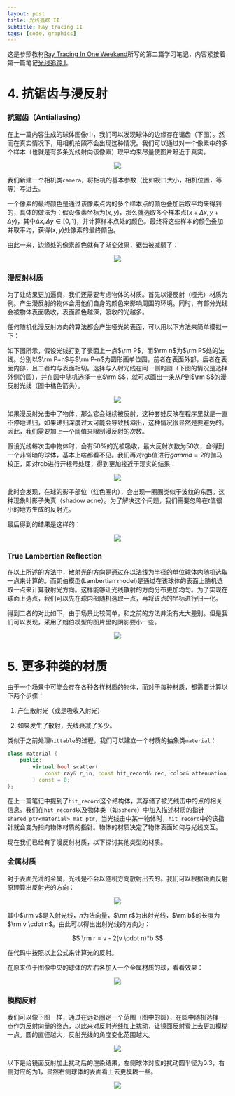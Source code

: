 ```yaml
---
layout: post
title: 光线追踪 II
subtitle: Ray tracing II
tags: [code, graphics]
---
```


<head>
    <script src="https://cdn.mathjax.org/mathjax/latest/MathJax.js?config=TeX-AMS-MML_HTMLorMML" type="text/javascript"></script>
    <script type="text/x-mathjax-config">
        MathJax.Hub.Config({
            tex2jax: {
            skipTags: ['script', 'noscript', 'style', 'textarea', 'pre'],
            inlineMath: [['$','$']]
            }
        });
    </script>
</head>


这是参照教材[Ray Tracing In One Weekend](https://raytracing.github.io/books/RayTracingInOneWeekend.html#overview)所写的第二篇学习笔记，内容紧接着第一篇笔记[光线追踪 I](https://jyyyjyyyj.github.io/2022-05-07-ray_tracing1/)。

# 4. 抗锯齿与漫反射

### 抗锯齿（Antialiasing）

在上一篇内容生成的球体图像中，我们可以发现球体的边缘存在锯齿（下图）。然而在真实情况下，用相机拍照不会出现这种情况。我们可以通过对一个像素中的多个样本（也就是有多条光线射向该像素）取平均来尽量使图片趋近于真实。

<div align=center>
    <img src="../assets/2022-05-07/blue_gradient2.png"/>
</div>

我们新建一个相机类`camera`，将相机的基本参数（比如视口大小，相机位置，等等）写进去。

一个像素的最终颜色是通过该像素点内的多个样本点的颜色叠加后取平均来得到的，具体的做法为：假设像素坐标为$(x,y)$，那么就选取多个样本点$(x+\Delta x, y+\Delta y)$，其中$\Delta x,\Delta y \in [0,1)$，并计算样本点处的颜色。最终将这些样本的颜色叠加并取平均，获得$(x,y)$处像素的最终颜色。

由此一来，边缘处的像素颜色就有了渐变效果，锯齿被减弱了：

<div align=center>
    <img src="../assets/2022-05-07/blue_gradient3.png"/>
</div>

### 漫反射材质

为了让结果更加逼真，我们还需要考虑物体的材质。首先以漫反射（哑光）材质为例。产生漫反射的物体会用他们自身的颜色来影响周围的环境。同时，有部分光线会被物体表面吸收，表面颜色越深，吸收的光越多。

任何随机化漫反射方向的算法都会产生哑光的表面，可以用以下方法来简单模拟一下：

如下图所示，假设光线打到了表面上一点$\rm P$，而$\rm n$为$\rm P$处的法线。分别以$\rm P+n$与$\rm P-n$为圆形画单位圆，前者在表面外部，后者在表面内部，且二者均与表面相切。选择与入射光线在同一侧的圆（下图的情况是选择外侧的圆），并在圆中随机选择一点$\rm S$，就可以画出一条从$P$到$\rm S$的漫反射光线（图中橘色箭头）。

<div align=center>
    <img src="../assets/2022-05-07/diffuse1.png"/>
</div>

如果漫反射光击中了物体，那么它会继续被反射，这种套娃反映在程序里就是一直不停地递归，如果递归深度过大可能会导致栈溢出，这种情况很显然是要避免的。因此，我们需要加上一个阈值来限制漫反射的次数。

假设光线每次击中物体时，会有50%的光被吸收，最大反射次数为50次，会得到一个非常暗的球体，基本上啥都看不见。我们再对rgb值进行$gamma = 2$的伽马校正，即对rgb进行开根号处理，得到更加接近于现实的结果：


<div align=center>
    <img src="../assets/2022-05-07/diffuse3.png"/>
</div>

此时会发现，在球的影子部位（红色圈内），会出现一圈圈类似于波纹的东西。这种现象叫影子失真（shadow acne）。为了解决这个问题，我们需要忽略在$t$值很小的地方生成的反射光。

最后得到的结果是这样的：

<div align=center>
    <img src="../assets/2022-05-07/diffuse4.png"/>
</div>

### True Lambertian Reflection

在以上所述的方法中，散射光的方向是通过在以法线为半径的单位球体内随机选取一点来计算的。而朗伯模型(Lambertian model)是通过在该球体的表面上随机选取一点来计算散射光方向。这样能够让光线散射的方向分布更加均匀。为了实现在球面上选点，我们可以先在球内部随机选取一点，再将该点的坐标进行归一化。

得到二者的对比如下，由于场景比较简单，和之前的方法并没有太大差别。但是我们可以发现，采用了朗伯模型的图片里的阴影要小一些。

<div align=center>
    <img src="../assets/2022-05-07/diffuse5.png"/>
</div>

# 5. 更多种类的材质

由于一个场景中可能会存在各种各样材质的物体，而对于每种材质，都需要计算以下两个步骤：

1. 产生散射光（或是吸收入射光）

2. 如果发生了散射，光线衰减了多少。

类似于之前处理`hittable`的过程，我们可以建立一个材质的抽象类`material`：

```c++
class material {
    public:
        virtual bool scatter(
            const ray& r_in, const hit_record& rec, color& attenuation, ray& scattered
        ) const = 0;
};
```

在上一篇笔记中提到了`hit_record`这个结构体，其存储了被光线击中的点的相关信息。我们在`hit_record`以及物体类（如`sphere`）中加入描述材质的指针`shared_ptr<material> mat_ptr`，当光线击中某一物体时，`hit_record`中的该指针就会变为指向物体材质的指针。物体的材质决定了物体表面如何与光线交互。

现在我们已经有了漫反射材质，以下探讨其他类型的材质。

### 金属材质

对于表面光滑的金属，光线是不会以随机方向散射出去的。我们可以根据镜面反射原理算出反射光的方向：

<div align=center>
    <img src="../assets/2022-05-07/reflect1.png"/>
</div>


其中$\rm v$是入射光线，$n$为法向量，$\rm r$为出射光线，$\rm b$的长度为$\rm v \cdot n$。由此可以得出出射光线的方向为：

$$
\rm r = v - 2(v \cdot n)*b
$$

在代码中按照以上公式来计算光的反射。


在原来位于图像中央的球体的左右各加入一个金属材质的球，看看效果：


<div align=center>
    <img src="../assets/2022-05-07/metal1.png"/>
</div>

### 模糊反射

我们可以像下图一样，通过在远处圈定一个范围（图中的圆），在圆中随机选择一点作为反射向量的终点，以此来对反射光线加上扰动，让镜面反射看上去更加模糊一点。圆的直径越大，反射光线的角度变化范围越大。

<div align=center>
    <img src="../assets/2022-05-07/reflect2.png"/>
</div>

以下是给镜面反射加上扰动后的渲染结果，左侧球体对应的扰动圆半径为0.3，右侧对应的为1，显然右侧球体的表面看上去更模糊一些。

<div align=center>
    <img src="../assets/2022-05-07/metal2.png"/>
</div>
